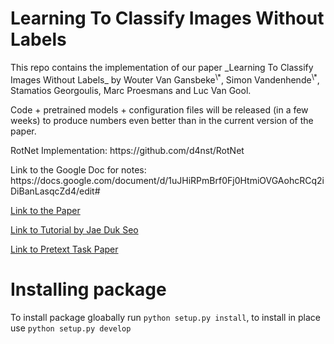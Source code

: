 # Learning To Classify Images Without Labels

<p>This repo contains the implementation of our paper _Learning To Classify Images Without Labels_ by Wouter Van Gansbeke<sup>\*</sup>, Simon Vandenhende<sup>\*</sup>, Stamatios Georgoulis, Marc Proesmans and Luc Van Gool.</p>

<p>Code + pretrained models + configuration files will be released (in a few weeks) to produce numbers even better than in the current version of the paper. </p>

<p>RotNet Implementation: https://github.com/d4nst/RotNet</p>


<p>Link to the Google Doc for notes: https://docs.google.com/document/d/1uJHiRPmBrf0Fj0HtmiOVGAohcRCq2iDiBanLasqcZd4/edit#</p>
 
<p><a href="https://arxiv.org/abs/2005.12320">Link to the Paper</a></p>
<p><a href="https://medium.com/@SeoJaeDuk/learning-to-classify-images-without-labels-43655a1cb4c7">Link to Tutorial by Jae Duk Seo</a></p>
<p><a href="https://arxiv.org/pdf/1805.01978.pdf">Link to Pretext Task Paper</a></p>

# Installing package

To install package gloabally run `python setup.py install`, to install in place use `python setup.py develop`
